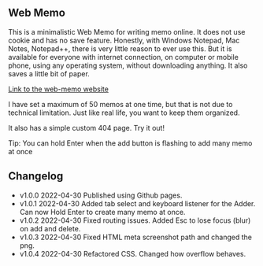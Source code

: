 ## Web Memo

This is a minimalistic Web Memo for writing memo online. It does not use cookie and has no save feature. Honestly, with Windows Notepad, Mac Notes, Notepad++, there is very little reason to ever use this. But it is available for everyone with internet connection, on computer or mobile phone, using any operating system, without downloading anything. It also saves a little bit of paper.

[Link to the web-memo website](https://hasuzawa.github.io/Web-Memo)

I have set a maximum of 50 memos at one time, but that is not due to technical limitation. Just like real life, you want to keep them organized.

It also has a simple custom 404 page. Try it out!

Tip: You can hold Enter when the add button is flashing to add many memo at once

## Changelog

- v1.0.0 2022-04-30 Published using Github pages.
- v1.0.1 2022-04-30 Added tab select and keyboard listener for the Adder. Can now Hold Enter to create many memo at once.
- v1.0.2 2022-04-30 Fixed routing issues. Added Esc to lose focus (blur) on add and delete.
- v1.0.3 2022-04-30 Fixed HTML meta screenshot path and changed the png.
- v1.0.4 2022-04-30 Refactored CSS. Changed how overflow behaves.
